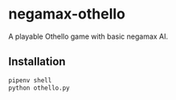# negamax-othello
A playable Othello game with basic negamax AI.

## Installation

```bash
pipenv shell
python othello.py
```